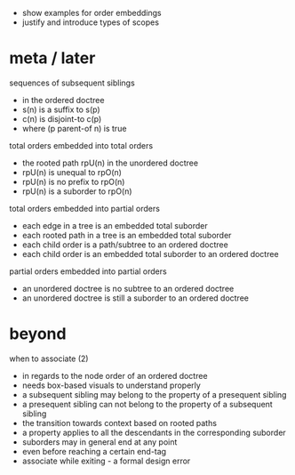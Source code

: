 
- show examples for order embeddings
- justify and introduce types of scopes

# meta / later

sequences of subsequent siblings
- in the ordered doctree
- s(n) is a suffix to s(p)
- c(n) is disjoint-to c(p)
- where (p parent-of n) is true

total orders embedded into total orders
- the rooted path rpU(n) in the unordered doctree
- rpU(n) is unequal to rpO(n)
- rpU(n) is no prefix to rpO(n)
- rpU(n) is a suborder to rpO(n)

total orders embedded into partial orders
- each edge in a tree is an embedded total suborder
- each rooted path in a tree is an embedded total suborder
- each child order is a path/subtree to an ordered doctree
- each child order is an embedded total suborder to an ordered doctree

partial orders embedded into partial orders
- an unordered doctree is no subtree to an ordered doctree
- an unordered doctree is still a suborder to an ordered doctree

# beyond

when to associate (2)
- in regards to the node order of an ordered doctree
- needs box-based visuals to understand properly
- a subsequent sibling may belong to the property of a presequent sibling
- a presequent sibling can not belong to the property of a subsequent sibling
- the transition towards context based on rooted paths
- a property applies to all the descendants in the corresponding suborder
- suborders may in general end at any point
- even before reaching a certain end-tag
- associate while exiting - a formal design error
